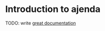 # Introduction to ajenda

TODO: write [great documentation](http://jacobian.org/writing/what-to-write/)
